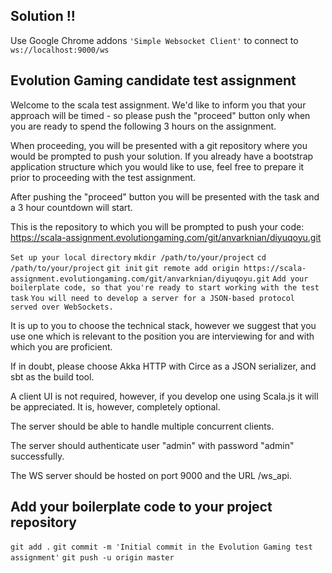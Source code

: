 ## Solution !!
Use Google Chrome addons `'Simple Websocket Client'` to connect to `ws://localhost:9000/ws`

## Evolution Gaming candidate test assignment
Welcome to the scala test assignment.
We'd like to inform you that your approach will be timed - so please push the "proceed" button only when you are ready to spend the following 3 hours on the assignment.

When proceeding, you will be presented with a git repository where you would be prompted to push your solution. If you already have a bootstrap application structure which you would like to use, feel free to prepare it prior to proceeding with the test assignment.

After pushing the "proceed" button you will be presented with the task and a 3 hour countdown will start.

This is the repository to which you will be prompted to push your code: 
https://scala-assignment.evolutiongaming.com/git/anvarknian/diyuqoyu.git

`Set up your local directory`
`mkdir /path/to/your/project`
`cd /path/to/your/project`
`git init`
`git remote add origin https://scala-assignment.evolutiongaming.com/git/anvarknian/diyuqoyu.git`
`Add your boilerplate code, so that you're ready to start working with the test task`
`You will need to develop a server for a JSON-based protocol served over WebSockets.`

It is up to you to choose the technical stack, however we suggest that you use one which is relevant to the position you are interviewing for and with which you are proficient.

If in doubt, please choose Akka HTTP with Circe as a JSON serializer, and sbt as the build tool.

A client UI is not required, however, if you develop one using Scala.js it will be appreciated. It is, however, completely optional.

The server should be able to handle multiple concurrent clients.

The server should authenticate user "admin" with password "admin" successfully.

The WS server should be hosted on port 9000 and the URL /ws_api.

## Add your boilerplate code to your project repository
`git add .`
`git commit -m 'Initial commit in the Evolution Gaming test assignment'`
`git push -u origin master`
